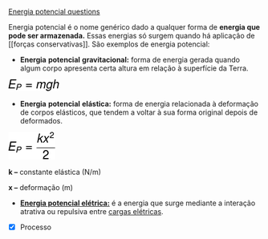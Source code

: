 [Energia potencial questions](Energia%20potencial%20questions.md)

Energia potencial é o nome genérico dado a qualquer forma de **energia que pode ser armazenada.** Essas energias só surgem quando há aplicação de [[forças conservativas]]. São exemplos de energia potencial:

*   **Energia** **potencial** **gravitacional:** forma de energia gerada quando algum corpo apresenta certa altura em relação à superfície da Terra.

![](Imagens/Pasted%20image%2020201018154613.png)

*   **Energia** **potencial** **elástica:** forma de energia relacionada à deformação de corpos elásticos, que tendem a voltar à sua forma original depois de deformados.

![](Imagens/Pasted%20image%2020201018154617.png)

**k –** constante elástica (N/m)

**x –** deformação (m)

*   [**Energia potencial elétrica:**](https://mundoeducacao.uol.com.br/fisica/energia-potencial-eletrica.htm) é a energia que surge mediante a interação atrativa ou repulsiva entre [cargas elétricas](https://mundoeducacao.uol.com.br/fisica/carga-eletrica.htm).
- [x] Processo